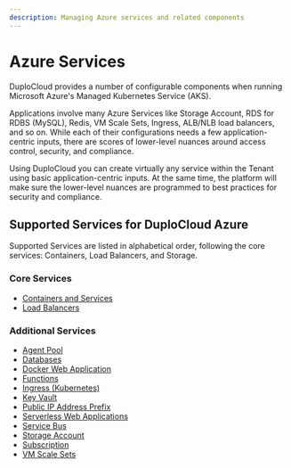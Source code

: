 ```yaml
---
description: Managing Azure services and related components
---
```


# Azure Services

DuploCloud provides a number of configurable components when running Microsoft Azure's Managed Kubernetes Service (AKS).

Applications involve many Azure Services like Storage Account, RDS for RDBS (MySQL), Redis, VM Scale Sets, Ingress, ALB/NLB load balancers, and so on. While each of their configurations needs a few application-centric inputs, there are scores of lower-level nuances around access control, security, and compliance.

Using DuploCloud you can create virtually any service within the Tenant using basic application-centric inputs. At the same time, the platform will make sure the lower-level nuances are programmed to best practices for security and compliance.&#x20;

## Supported Services for DuploCloud Azure

Supported Services are listed in alphabetical order, following the core services:  Containers, Load Balancers, and Storage.

### Core Services

* [Containers and Services](containers-and-services/)
* [Load Balancers](load-balancers.md)

### Additional Services

* [Agent Pool](agent-pool.md)
* [Databases](databases/)
* [Docker Web Application](docker-web-application.md)
* [Functions](functions.md)
* [Ingress (Kubernetes)](../../kubernetes-overview/ingress-loadbalancer/aks-ingress.md)
* [Key Vault](key-vault.md)
* [Public IP Address Prefix](public-ip-address-prefix.md)
* [Serverless Web Applications](web-applications.md)
* [Service Bus](service-bus.md)
* [Storage Account](storage-account.md)
* [Subscription](subscription.md)
* [VM Scale Sets](vm-scale-sets.md)
